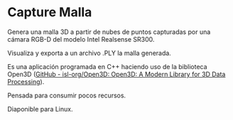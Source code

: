 # Capture Malla

Genera una malla 3D a partir de nubes de puntos capturadas por una cámara RGB-D del modelo Intel Realsense SR300.

Visualiza y exporta a un archivo .PLY la malla generada.

Es una aplicación programada en C++ haciendo uso de la biblioteca Open3D ([GitHub - isl-org/Open3D: Open3D: A Modern Library for 3D Data Processing](https://github.com/isl-org/Open3D)).

Pensada para consumir pocos recursos.

Diaponible para Linux.


